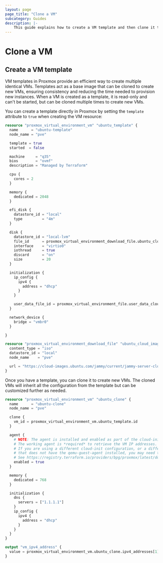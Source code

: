 ```yaml
---
layout: page
page_title: "Clone a VM"
subcategory: Guides
description: |-
    This guide explains how to create a VM template and then clone it to another VM.
---
```


# Clone a VM

## Create a VM template

VM templates in Proxmox provide an efficient way to create multiple identical VMs. Templates act as a base image that can be cloned to create new VMs, ensuring consistency and reducing the time needed to provision new instances. When a VM is created as a template, it is read-only and can't be started, but can be cloned multiple times to create new VMs.

You can create a template directly in Proxmox by setting the `template` attribute to `true` when creating the VM resource:

```terraform
resource "proxmox_virtual_environment_vm" "ubuntu_template" {
  name      = "ubuntu-template"
  node_name = "pve"

  template = true
  started  = false

  machine     = "q35"
  bios        = "ovmf"
  description = "Managed by Terraform"

  cpu {
    cores = 2
  }

  memory {
    dedicated = 2048
  }

  efi_disk {
    datastore_id = "local"
    type         = "4m"
  }

  disk {
    datastore_id = "local-lvm"
    file_id      = proxmox_virtual_environment_download_file.ubuntu_cloud_image.id
    interface    = "virtio0"
    iothread     = true
    discard      = "on"
    size         = 20
  }

  initialization {
    ip_config {
      ipv4 {
        address = "dhcp"
      }
    }

    user_data_file_id = proxmox_virtual_environment_file.user_data_cloud_config.id
  }

  network_device {
    bridge = "vmbr0"
  }

}

resource "proxmox_virtual_environment_download_file" "ubuntu_cloud_image" {
  content_type = "iso"
  datastore_id = "local"
  node_name    = "pve"

  url = "https://cloud-images.ubuntu.com/jammy/current/jammy-server-cloudimg-amd64.img"
}
```

Once you have a template, you can clone it to create new VMs. The cloned VMs will inherit all the configuration from the template but can be customized further as needed.

```terraform
resource "proxmox_virtual_environment_vm" "ubuntu_clone" {
  name      = "ubuntu-clone"
  node_name = "pve"

  clone {
    vm_id = proxmox_virtual_environment_vm.ubuntu_template.id
  }

  agent {
    # NOTE: The agent is installed and enabled as part of the cloud-init configuration in the template VM, see cloud-config.tf
    # The working agent is *required* to retrieve the VM IP addresses.
    # If you are using a different cloud-init configuration, or a different clone source
    # that does not have the qemu-guest-agent installed, you may need to disable the `agent` below and remove the `vm_ipv4_address` output.
    # See https://registry.terraform.io/providers/bpg/proxmox/latest/docs/resources/virtual_environment_vm#qemu-guest-agent for more details.
    enabled = true
  }

  memory {
    dedicated = 768
  }

  initialization {
    dns {
      servers = ["1.1.1.1"]
    }
    ip_config {
      ipv4 {
        address = "dhcp"
      }
    }
  }
}

output "vm_ipv4_address" {
  value = proxmox_virtual_environment_vm.ubuntu_clone.ipv4_addresses[1][0]
}
```
